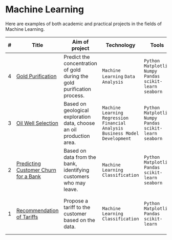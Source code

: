 # Machine Learning
Here are examples of both academic and practical projects in the fields of Machine Learning.

| # | Title | Aim of project | Technology | Tools | Keywords |
|--|--|--|--|--|--|
| 4 | [Gold Purification](https://github.com/vartemyev88/machine-learning/tree/main/projects/practicum-gold_recovery) | Predict the concentration of gold during the gold purification process. | `Machine Learning` `Data Analysis` | `Python` `Matplotlib` `Numpy` `Pandas` `scikit-learn` `seaborn` | data analysis, regression, custom metrics |
| 3 | [Oil Well Selection](https://github.com/vartemyev88/machine-learning/tree/main/projects/practicum-oil_production) | Based on geological exploration data, choose an oil production area. | `Machine Learning` `Regression` `Financial Analysis` `Business Model Development` | `Python` `Matplotlib` `Numpy` `Pandas` `scikit-learn` `seaborn` | regression, business model development, bootstrap |
| 2 | [Predicting Customer Churn for a Bank](https://github.com/vartemyev88/machine-learning/tree/main/projects/practicum-churn) | Based on data from the bank, identifying customers who may leave. | `Machine Learning` `Classification` | `Python` `Matplotlib` `Pandas` `scikit-learn` `seaborn` | classification, hyperparameter selection, machine learning model selection |
| 1 | [Recommendation of Tariffs](https://github.com/vartemyev88/machine-learning/tree/main/projects/practicum-users_classification) | Propose a tariff to the customer based on the data. | `Machine Learning` `Classification` | `Python` `Matplotlib` `Pandas` `scikit-learn` | classification, hyperparameter selection, machine learning model selection |

